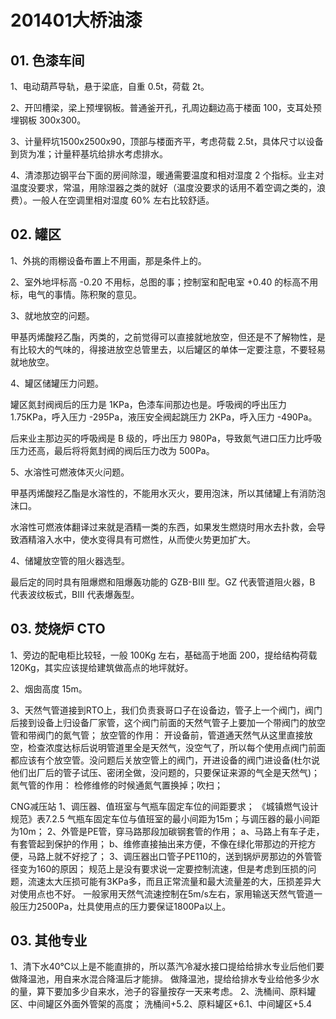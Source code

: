 # 201401大桥油漆

## 01. 色漆车间

1、电动葫芦导轨，悬于梁底，自重 0.5t，荷载 2t。

2、开凹槽梁，梁上预埋钢板。普通釜开孔，孔周边翻边高于楼面 100，支耳处预埋钢板 300x300。

3、计量秤坑1500x2500x90，顶部与楼面齐平，考虑荷载 2.5t，具体尺寸以设备到货为准；计量秤基坑给排水考虑排水。

4、清漆那边钢平台下面的房间除湿，暖通需要温度和相对湿度 2 个指标。业主对温度没要求，常温，用除湿器之类的就好（温度没要求的话用不着空调之类的，浪费）。一般人在空调里相对湿度 60% 左右比较舒适。

## 02. 罐区

1、外挑的雨棚设备布置上不用画，那是条件上的。

2、室外地坪标高 -0.20 不用标，总图的事；控制室和配电室 +0.40 的标高不用标，电气的事情。陈积聚的意见。

3、就地放空的问题。

甲基丙烯酸羟乙酯，丙类的，之前觉得可以直接就地放空，但还是不了解物性，是有比较大的气味的，得接进放空总管里去，以后罐区的单体一定要注意，不要轻易就地放空。

4、罐区储罐压力问题。

罐区氮封阀阀后的压力是 1KPa，色漆车间那边也是。呼吸阀的呼出压力 1.75KPa，呼入压力 -295Pa，液压安全阀起跳压力 2KPa，呼入压力 -490Pa。

后来业主那边买的呼吸阀是 B 级的，呼出压力 980Pa，导致氮气进口压力比呼吸压力还高，最后将将氮封阀的阀后压力改为 500Pa。

5、水溶性可燃液体灭火问题。

甲基丙烯酸羟乙酯是水溶性的，不能用水灭火，要用泡沫，所以其储罐上有消防泡沫口。

水溶性可燃液体翻译过来就是酒精一类的东西，如果发生燃烧时用水去扑救，会导致酒精溶入水中，使水变得具有可燃性，从而使火势更加扩大。

4、储罐放空管的阻火器选型。

最后定的同时具有阻爆燃和阻爆轰功能的 GZB-BIII 型。GZ 代表管道阻火器，B 代表波纹板式，BIII 代表爆轰型。

## 03. 焚烧炉 CTO

1、旁边的配电柜比较轻，一般 100Kg 左右，基础高于地面 200，提给结构荷载 120Kg，其实应该提给建筑做高点的地坪就好。

2、烟囱高度 15m。

3、天然气管道接到RTO上，我们负责衰哥口子在设备边，管子上一个阀门，阀门后接到设备上归设备厂家管，这个阀门前面的天然气管子上要加一个带阀门的放空管和带阀门的氮气管；
放空管的作用：
开设备前，管道通天然气从这里直接放空，检查浓度达标后说明管道里全是天然气，没空气了，所以每个使用点阀门前面都应该有个放空管。没问题后关放空管上的阀门，开进设备的阀门进设备(杜尔说他们出厂后的管子试压、密闭全做，没问题的，只要保证来源的气全是天然气)；
氮气管的作用：
检修维修的时候通氮气置换掉；吹扫；

CNG减压站
1、调压器、值班室与气瓶车固定车位的间距要求；
《城镇燃气设计规范》表7.2.5
气瓶车固定车位与值班室的最小间距为15m；与调压器的最小间距为10m；
2、外管是PE管，穿马路那段加碳钢套管的作用；
a、马路上有车子走，有套管起到保护的作用；
b、维修直接抽出来方便，不像在绿化带那边的开挖方便，马路上就不好挖了；
3、调压器出口管子PE110的，送到锅炉房那边的外管管径变为160的原因；
规范上是没有要求说一定要控制流速，但是考虑到压损的问题，流速太大压损可能有3KPa多，而且正常流量和最大流量差的大，压损差异大对使用点也不好。
一般家用天然气流速控制在5m/s左右，家用输送天然气管道一般压力2500Pa，灶具使用点的压力要保证1800Pa以上。


## 03. 其他专业

1、清下水40℃以上是不能直排的，所以蒸汽冷凝水接口提给给排水专业后他们要做降温池，用自来水混合降温后才能排。
做降温池，提给给排水专业给他多少水的量，算下要加多少自来水，池子的容量按存一天来考虑。
2、洗桶间、原料罐区、中间罐区外面外管架的高度；
洗桶间+5.2、原料罐区+6.1、中间罐区+5.4






